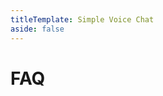 ```yaml
---
titleTemplate: Simple Voice Chat
aside: false
---
```


# FAQ

<br/>
<br/>

<FAQ :faq="faq"/>

<ClientOnly>
    <WikiTracker name="faq"/>
</ClientOnly>

<script setup>
const faq = [
  {
    question: "How do I get my logs?",
    answer: 'Read <a href="/minecraft/how_to_get_logs">this</a>.',
  },
  {
    question: "Why am I getting 'Voice chat not connected'?",
    answer: 'You may have not opened the voice chat port on your server. If you are renting a Minecraft server you may need some special configuration. Read the <a href="/minecraft/voicechat/wiki/setup">wiki</a> for more information.',
  },
  {
    question: "I opened the port. Why is it still not working?",
    answer: 'Most hosters require a special setup besides port forwarding. Read the <a href="/minecraft/voicechat/wiki/setup">wiki</a> for more information.',
  },
  {
    question: "How do I open the voice chat port?",
    answer: `
If you are hosting your server with a Minecraft hosting provider, please take look at <a href="/minecraft/voicechat/wiki/server_setup_mc_hosting">this</a>.
If your hoster is not listed here, please ask the support of your hoster for help.
<br/>
If you are hosting the server on your local machine or a self hosted server, take a look at <a href="/minecraft/voicechat/wiki/server_setup_self_hosted">this</a>.
`,
  },
  {
    question: "How can I submit a setup guide for a specific server hoster?",
    answer: 'Read <a href="/minecraft/voicechat/wiki/submit_hoster">this</a>.',
  },
  {
    question: "Can vanilla clients still join when the voice chat mod is installed on the server?",
    answer: "Yes, vanilla clients can join the server, as long as you haven't enabled <code>force_voice_chat</code> in the mods server config.",
  },
  {
    question: "Does this work with LAN worlds/singleplayer?",
    answer: "Yes, you can use the voice chat in singleplayer and in LAN worlds. But it's recommended to use a dedicated server if you want to play with other people.",
  },
  {
    question: "Am I allowed to use this mod in a modpack?",
    answer: "Yes. But please make sure to give credit.",
  },
  {
    question: "Does the mod also need to be installed on the server for it to work?",
    answer: "Yes!",
  },
  {
    question: "Does the mod also need to be installed on the client for it to work?",
    answer: "Yes!",
  },
  {
    question: "Can I join with a Fabric client on a Forge server or with a Forge client on a Fabric server?",
    answer: "Yes, all mod/plugin loaders are cross compatible.",
  },
  {
    question: "Does this work on Realms?",
    answer: "No. Realms can't be modded.",
  },
  {
    question: "Does this work on Bedrock edition?",
    answer: "No. Only on Java edition.",
  },
  {
    question: "Does this mod require something like Discord or Mumble installed?",
    answer: "No. It works completely standalone.",
  },
  {
    question: "Are different mod/plugin versions compatible with each other?",
    answer: 'Sometimes yes. But to have the best experience, it is recommended to use the exact same version on all clients and the server. For more information read <a href="/minecraft/voicechat/wiki/compatibility">this</a>.',
  },
  {
    question: "Does every player need to open the voice chat port?",
    answer: "No. Only the server needs to have the port open.",
  },
  {
    question: "Does this work with ngrok?",
    answer: "No. Ngrok does not support UDP.",
  },
  {
    question: "Does this work with Mohist/Arclight/Magma/Cardboard or any other hybrid server?",
    answer: `We generally don't provide support any hybrid servers. For more information read <a href="https://essentialsx.net/do-not-use-mohist.html">this</a>.`,
  },
  {
    question: "Are custom clients supported?",
    answer: `We do not provide support for custom clients.`,
  },
  {
    question: "Does this work with e4mc or World Host?",
    answer: `No.`,
  },
  {
    question: "Does this mod work with TCPShield?",
    answer: `No. TCPShield only supports TCP.`,
  },
  {
    question: "Does the voice chat activate Sculk sensors?",
    answer: `Not by default. You need to install an <a href="https://modrinth.com/mod/voice-chat-interaction">additional mod</a> to add this feature.`,
  },
  {
    question: "Can I request new features?",
    answer: `If you consider this feature to be essential enough to be included in the base mod, you can suggest it on the Discord server. In all other cases you can use the <a href="/minecraft/voicechat/api/overview">API</a> to add this feature yourself.`,
  },
  {
    question: "Can you add compatibility with mod XY?",
    answer: `The base mod will not add any integration with other mods. With the <a href="/minecraft/voicechat/api/overview">API</a>, everyone can create an addon mod.`,
  },
];
</script>
